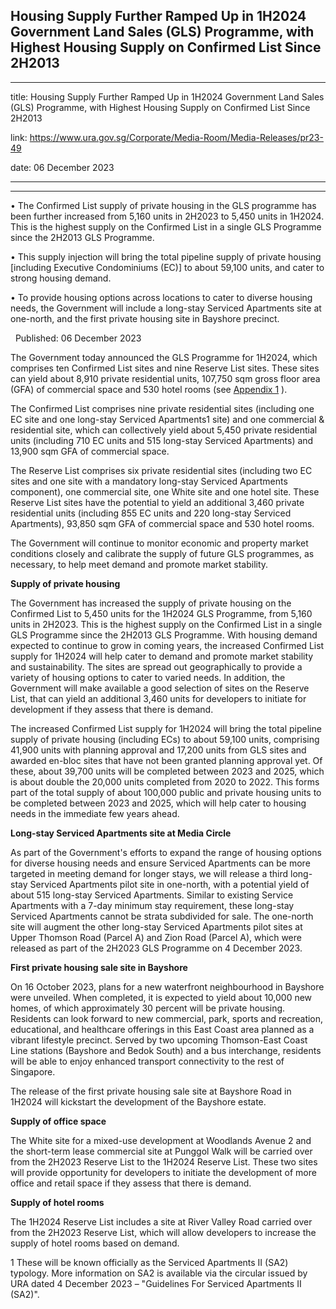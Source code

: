 ## Housing Supply Further Ramped Up in 1H2024 Government Land Sales (GLS) Programme, with Highest Housing Supply on Confirmed List Since 2H2013
---
title: Housing Supply Further Ramped Up in 1H2024 Government Land Sales (GLS) Programme, with Highest Housing Supply on Confirmed List Since 2H2013

link: https://www.ura.gov.sg/Corporate/Media-Room/Media-Releases/pr23-49

date: 06 December 2023

---

--------------------------------------------------------------------------------------------------------------------------------------------

• The Confirmed List supply of private housing in the GLS programme has been further increased from 5,160 units in 2H2023 to 5,450 units in 1H2024. This is the highest supply on the Confirmed List in a single GLS Programme since the 2H2013 GLS Programme.

• This supply injection will bring the total pipeline supply of private housing \[including Executive Condominiums (EC)\] to about 59,100 units, and cater to strong housing demand.   
  
• To provide housing options across locations to cater to diverse housing needs, the Government will include a long-stay Serviced Apartments site at one-north, and the first private housing site in Bayshore precinct.

  Published: 06 December 2023

The Government today announced the GLS Programme for 1H2024, which comprises ten Confirmed List sites and nine Reserve List sites. These sites can yield about 8,910 private residential units, 107,750 sqm gross floor area (GFA) of commercial space and 530 hotel rooms (see [Appendix 1](https://www.ura.gov.sg/-/media/Corporate/Media-Room/2023/Dec/pr23-49a.pdf) ).  
  
The Confirmed List comprises nine private residential sites (including one EC site and one long-stay Serviced Apartments1 site) and one commercial & residential site, which can collectively yield about 5,450 private residential units (including 710 EC units and 515 long-stay Serviced Apartments) and 13,900 sqm GFA of commercial space.

The Reserve List comprises six private residential sites (including two EC sites and one site with a mandatory long-stay Serviced Apartments component), one commercial site, one White site and one hotel site. These Reserve List sites have the potential to yield an additional 3,460 private residential units (including 855 EC units and 220 long-stay Serviced Apartments), 93,850 sqm GFA of commercial space and 530 hotel rooms.   
  
The Government will continue to monitor economic and property market conditions closely and calibrate the supply of future GLS programmes, as necessary, to help meet demand and promote market stability.   
  
**Supply of private housing**   
  
The Government has increased the supply of private housing on the Confirmed List to 5,450 units for the 1H2024 GLS Programme, from 5,160 units in 2H2023. This is the highest supply on the Confirmed List in a single GLS Programme since the 2H2013 GLS Programme. With housing demand expected to continue to grow in coming years, the increased Confirmed List supply for 1H2024 will help cater to demand and promote market stability and sustainability. The sites are spread out geographically to provide a variety of housing options to cater to varied needs. In addition, the Government will make available a good selection of sites on the Reserve List, that can yield an additional 3,460 units for developers to initiate for development if they assess that there is demand.   
  
The increased Confirmed List supply for 1H2024 will bring the total pipeline supply of private housing (including ECs) to about 59,100 units, comprising 41,900 units with planning approval and 17,200 units from GLS sites and awarded en-bloc sites that have not been granted planning approval yet. Of these, about 39,700 units will be completed between 2023 and 2025, which is about double the 20,000 units completed from 2020 to 2022. This forms part of the total supply of about 100,000 public and private housing units to be completed between 2023 and 2025, which will help cater to housing needs in the immediate few years ahead.  
  
**Long-stay Serviced Apartments site at Media Circle**  
  
As part of the Government's efforts to expand the range of housing options for diverse housing needs and ensure Serviced Apartments can be more targeted in meeting demand for longer stays, we will release a third long-stay Serviced Apartments pilot site in one-north, with a potential yield of about 515 long-stay Serviced Apartments. Similar to existing Service Apartments with a 7-day minimum stay requirement, these long-stay Serviced Apartments cannot be strata subdivided for sale. The one-north site will augment the other long-stay Serviced Apartments pilot sites at Upper Thomson Road (Parcel A) and Zion Road (Parcel A), which were released as part of the 2H2023 GLS Programme on 4 December 2023.   
  
**First private housing sale site in Bayshore**  
  
On 16 October 2023, plans for a new waterfront neighbourhood in Bayshore were unveiled. When completed, it is expected to yield about 10,000 new homes, of which approximately 30 percent will be private housing. Residents can look forward to new commercial, park, sports and recreation, educational, and healthcare offerings in this East Coast area planned as a vibrant lifestyle precinct. Served by two upcoming Thomson-East Coast Line stations (Bayshore and Bedok South) and a bus interchange, residents will be able to enjoy enhanced transport connectivity to the rest of Singapore.   
  
The release of the first private housing sale site at Bayshore Road in 1H2024 will kickstart the development of the Bayshore estate.  
  
**Supply of office space**  
  
The White site for a mixed-use development at Woodlands Avenue 2 and the short-term lease commercial site at Punggol Walk will be carried over from the 2H2023 Reserve List to the 1H2024 Reserve List. These two sites will provide opportunity for developers to initiate the development of more office and retail space if they assess that there is demand.  
  
**Supply of hotel rooms**

The 1H2024 Reserve List includes a site at River Valley Road carried over from the 2H2023 Reserve List, which will allow developers to increase the supply of hotel rooms based on demand.



1 These will be known officially as the Serviced Apartments II (SA2) typology. More information on SA2 is available via the circular issued by URA dated 4 December 2023 – "Guidelines For Serviced Apartments II (SA2)".